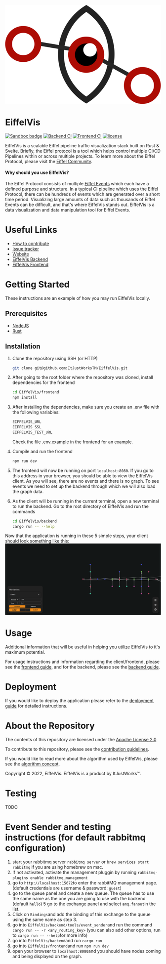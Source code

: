 [![EiffelVis](assets/branding/eiffel_vis_eye.svg)](https://github.com/ItJustWorksTM/EiffelVis)

# EiffelVis

[![Sandbox badge](https://img.shields.io/badge/Stage-Sandbox-yellow)](https://github.com/eiffel-community/community/blob/master/PROJECT_LIFECYCLE.md#stage-sandbox)
[![Backend CI](https://github.com/ItJustWorksTM/EiffelVis/actions/workflows/backend_ci.yml/badge.svg)](https://github.com/ItJustWorksTM/EiffelVis/actions/workflows/backend_ci.yml)
[![Frontend CI](https://github.com/ItJustWorksTM/EiffelVis/actions/workflows/frontend_ci.yml/badge.svg)](https://github.com/ItJustWorksTM/EiffelVis/actions/workflows/frontend_ci.yml)
[![license](https://img.shields.io/badge/license-Apache--2.0-blue.svg)](./LICENSE)

EiffelVis is a scalable Eiffel pipeline traffic visualization stack built on Rust & Svelte. Briefly, the Eiffel protocol is a tool which helps control multiple CI/CD Pipelines within or across multiple projects. To learn more about the Eiffel Protocol, please visit the [Eiffel Community](https://eiffel-community.github.io/).

#### **Why should you use EiffelVis?**

The Eiffel Protocol consists of multiple [Eiffel Events](https://github.com/eiffel-community/eiffel/tree/master/eiffel-vocabulary) which each have a defined purpose and structure. In a typical CI pipeline which uses the Eiffel Protocol, there can be hundreds of events which are generated over a short time period. Visualizing large amounts of data such as thousands of Eiffel Events can be difficult, and that's where EiffelVis stands out. EiffelVis is a data visualization and data manipulation tool for Eiffel Events.

# Useful Links

- [How to contribute](./CONTRIBUTING.md)
- [Issue tracker](https://github.com/ItJustWorksTM/EiffelVis/issues)
- [Website](https://itjustworkstm.github.io/EiffelVis/)
- [EiffelVis Backend](./backend)
- [EiffelVis Frontend](./frontend)

# Getting Started

These instructions are an example of how you may run EiffelVis locally.

## Prerequisites

- [NodeJS](https://nodejs.org/en/)
- [Rust](https://www.rust-lang.org/tools/install)

## Installation

1. Clone the repository using SSH (or HTTP)

   ```bash
   git clone git@github.com:ItJustWorksTM/EiffelVis.git
   ```

2. After going to the root folder where the repository was cloned, install dependencies for the frontend

   ```bash
   cd EiffelVis/frontend
   npm install
   ```

3. After installing the dependencies, make sure you create an .env file with the following variables:
   ```js
   EIFFELVIS_URL
   EIFFELVIS_SSL
   EIFFELVIS_TEST_URL
   ```
   Check the file .env.example in the frontend for an example.

4. Compile and run the frontend

   ```bash
   npm run dev
   ```

5. The frontend will now be running on port `localhost:8080`. If you go to this address in your browser, you should be able to view the EiffelVis client. As you will see, there are no events and there is no graph. To see events we need to set up the backend through which we will also load the graph data.

6. As the client will be running in the current terminal, open a new terminal to run the backend. Go to the root directory of EiffelVis and run the commands

   ```bash
   cd EiffelVis/backend
   cargo run -- --help
   ```

Now that the application is running in these 5 simple steps, your client should look something like this: ![sample image](./assets/sample_graph.png)

# Usage

Additional information that will be useful in helping you utilize EiffelVis to it's maximum potential.

For usage instructions and information regarding the client/frontend, please see the [frontend guide](./frontend/README.md), and for the backend, please see the [backend guide](./backend/README.md).

# Deployment

If you would like to deploy the application please refer to the [deployment guide](./DEPLOYMENT.md) for detailed instructions.

# About the Repository

The contents of this repository are licensed under the [Apache License 2.0](./LICENSE).

To contribute to this repository, please see the [contribution guidelines](./CONTRIBUTING.md).

If you would like to read more about the algorithm used by EiffelVis, please see the [algorithm concept](./frontend/README.md#layout-algorithm).

Copyright © 2022, EiffelVis. EiffelVis is a product by ItJustWorks™.

# Testing

TODO

# Event Sender and testing instructions (for default rabbitmq configuration)

1. start your rabbitmq server 
  `rabbitmq server` or `brew services start rabbitmq` if you are using homebrew on mac. 
2. If not activated, activate the management pluggin by running `rabbitmq-plugins enable rabbitmq_management`
3. go to `http://localhost:15672`to enter the rabbitMQ management page. (default credentials are username & password: `guest`)
4. go to the queue panel and create a new queue. The queue has to use the same name as the one you are going to use with the backend (default `hello`)
5 go to the exchange panel and select `amq.fanout`in the list.
6. Click on `Bindings`and add the binding of this exchange to the queue using the same name as step 3. 
7. go into `EiffelVis/backend/tools/event_sender`and run the command `cargo run -- -r <any_routing_key>` (you can also add other options, run to `cargo run -- --help`for more info)
8. go into `EiffelVis/backend`and run `cargo run`
9. go into `EiffelVis/frontend`and run `npm run dev`
10. open your browser to `localhost:8080`and you should have nodes coming and being displayed on the graph. 